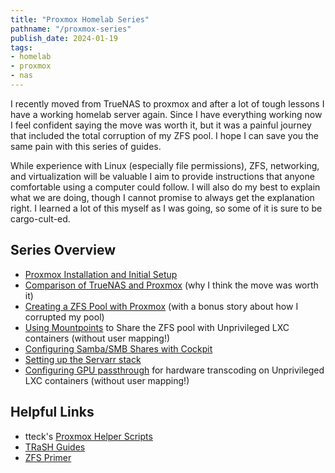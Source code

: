 ```yaml
---
title: "Proxmox Homelab Series"
pathname: "/proxmox-series"
publish_date: 2024-01-19
tags:
- homelab
- proxmox
- nas
---
```


I recently moved from TrueNAS to proxmox and after a lot of tough lessons I have a working homelab server again. Since I have everything working now I feel confident saying the move was worth it, but it was a painful journey that included the total corruption of my ZFS pool. I hope I can save you the same pain with this series of guides.

While experience with Linux (especially file permissions), ZFS, networking, and virtualization will be valuable I aim to provide instructions that anyone comfortable using a computer could follow. I will also do my best to explain what we are doing, though I cannot promise to always get the explanation right. I learned a lot of this myself as I was going, so some of it is sure to be cargo-cult-ed.

## Series Overview

* [Proxmox Installation and Initial Setup](/proxmox-install)
* [Comparison of TrueNAS and Proxmox](/proxmox-vs-truenas) (why I think the move was worth it)
* [Creating a ZFS Pool with Proxmox](/proxmox-zfs) (with a bonus story about how I corrupted my pool)
* [Using Mountpoints](/proxmox-zfs-mounts) to Share the ZFS pool with Unprivileged LXC containers (without user mapping!)
* [Configuring Samba/SMB Shares with Cockpit](/proxmox-cockpit)
* [Setting up the Servarr stack](/proxmox-servarr-stack)
* [Configuring GPU passthrough](/proxmox-gpu-passthrough) for hardware transcoding on Unprivileged LXC containers (without user mapping!)

## Helpful Links

* tteck's [Proxmox Helper Scripts](https://tteck.github.io/Proxmox/)
* [TRaSH Guides](https://trash-guides.info/)
* [ZFS Primer](https://www.truenas.com/docs/references/zfsprimer/)